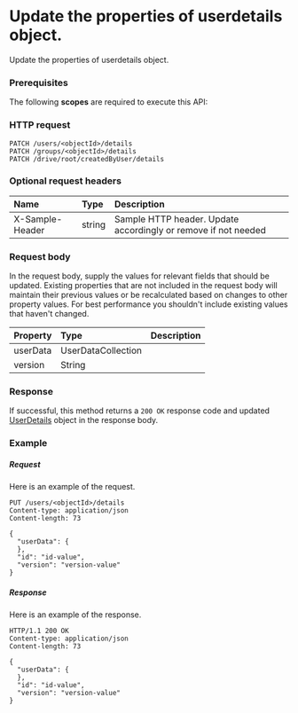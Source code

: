 # Update the properties of userdetails object.

Update the properties of userdetails object.
### Prerequisites
The following **scopes** are required to execute this API: 
### HTTP request
<!-- { "blockType": "ignored" } -->
```http
PATCH /users/<objectId>/details
PATCH /groups/<objectId>/details
PATCH /drive/root/createdByUser/details
```
### Optional request headers
| Name       | Type | Description|
|:-----------|:------|:----------|
| X-Sample-Header  | string  | Sample HTTP header. Update accordingly or remove if not needed|

### Request body
In the request body, supply the values for relevant fields that should be updated. Existing properties that are not included in the request body will maintain their previous values or be recalculated based on changes to other property values. For best performance you shouldn't include existing values that haven't changed.

| Property	   | Type	|Description|
|:---------------|:--------|:----------|
|userData|UserDataCollection||
|version|String||

### Response
If successful, this method returns a `200 OK` response code and updated [UserDetails](../resources/userdetails.md) object in the response body.
### Example
##### Request
Here is an example of the request.
<!-- {
  "blockType": "request",
  "name": "update_userdetails"
}-->
```http
PUT /users/<objectId>/details
Content-type: application/json
Content-length: 73

{
  "userData": {
  },
  "id": "id-value",
  "version": "version-value"
}
```
##### Response
Here is an example of the response.
<!-- {
  "blockType": "response",
  "truncated": false,
  "@odata.type": "userdetails"
} -->
```http
HTTP/1.1 200 OK
Content-type: application/json
Content-length: 73

{
  "userData": {
  },
  "id": "id-value",
  "version": "version-value"
}
```

<!-- uuid: 30af088c-afc3-4afb-a7d7-a7d2ec944b95
2015-10-16 23:06:10 UTC -->
<!-- {
  "type": "#page.annotation",
  "description": "Update the properties of userdetails object.",
  "keywords": "",
  "section": "documentation",
  "tocPath": ""
}-->
